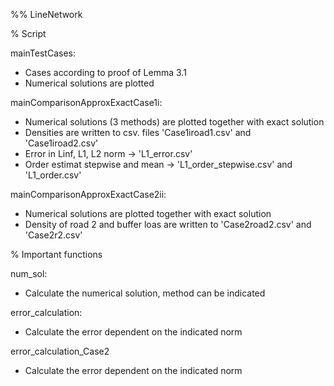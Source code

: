 %% LineNetwork

% Script

mainTestCases:
- Cases according to proof of Lemma 3.1
- Numerical solutions are plotted

mainComparisonApproxExactCase1i:
- Numerical solutions (3 methods) are plotted together with exact solution
- Densities are written to csv. files 'Case1iroad1.csv' and 'Case1iroad2.csv'
- Error in Linf, L1, L2 norm -> 'L1_error.csv'
- Order estimat stepwise and mean -> 'L1_order_stepwise.csv' and 'L1_order.csv'

mainComparisonApproxExactCase2ii:
- Numerical solutions are plotted together with exact solution
- Density of road 2 and buffer loas are written to 'Case2road2.csv' and 'Case2r2.csv'


% Important functions

num_sol: 
- Calculate the numerical solution, method can be indicated

error_calculation:
- Calculate the error dependent on the indicated norm

error_calculation_Case2
- Calculate the error dependent on the indicated norm

